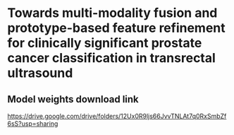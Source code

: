 # Towards multi-modality fusion and prototype-based feature refinement for clinically significant prostate cancer classification in transrectal ultrasound
## Model weights download link
https://drive.google.com/drive/folders/12Ux0R9ljs66JvvTNLAt7q0RxSmbZf6sS?usp=sharing
